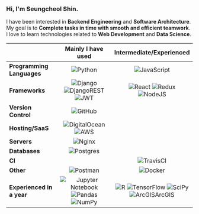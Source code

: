 ### Hi, I'm Seungcheol Shin. <br>
I have been interested in **Backend Engineering** and **Software Architecture**. My goal is to **Complete tasks in time with smooth and efficient teamwork**.
I love to learn technologies related to **Web Development** and **Data Science**.
 
|         | Mainly I have used | Intermediate/Experienced | 
| ------------- |:-------------:| :-----:|
| **Programming Languages** | ![Python](https://img.shields.io/badge/python-3670A0?style=for-the-badge&logo=python&logoColor=ffdd54)  | ![JavaScript](https://img.shields.io/badge/javascript-%23323330.svg?style=for-the-badge&logo=javascript&logoColor=%23F7DF1E)  |
| **Frameworks**    | ![Django](https://img.shields.io/badge/django-%23092E20.svg?style=for-the-badge&logo=django&logoColor=white) ![DjangoREST](https://img.shields.io/badge/DJANGO-REST-ff1709?style=for-the-badge&logo=django&logoColor=white&color=ff1709&labelColor=gray) ![JWT](https://img.shields.io/badge/JWT-black?style=for-the-badge&logo=JSON%20web%20tokens)      | ![React](https://img.shields.io/badge/react-%2320232a.svg?style=for-the-badge&logo=react&logoColor=%2361DAFB) ![Redux](https://img.shields.io/badge/redux-%23593d88.svg?style=for-the-badge&logo=redux&logoColor=white) ![NodeJS](https://img.shields.io/badge/node.js-6DA55F?style=for-the-badge&logo=node.js&logoColor=white) |
| **Version Control** | ![GitHub](https://img.shields.io/badge/github-%23121011.svg?style=for-the-badge&logo=github&logoColor=white) | |
| **Hosting/SaaS** | ![DigitalOcean](https://img.shields.io/badge/DigitalOcean-%230167ff.svg?style=for-the-badge&logo=digitalOcean&logoColor=white) ![AWS](https://img.shields.io/badge/AWS-%23FF9900.svg?style=for-the-badge&logo=amazon-aws&logoColor=white)      |    |
| **Servers** | ![Nginx](https://img.shields.io/badge/nginx-%23009639.svg?style=for-the-badge&logo=nginx&logoColor=white)      |     |
| **Databases** | ![Postgres](https://img.shields.io/badge/postgres-%23316192.svg?style=for-the-badge&logo=postgresql&logoColor=white) |    |
| **CI** | | ![TravisCI](https://img.shields.io/badge/travisci-%232B2F33.svg?style=for-the-badge&logo=travis&logoColor=white) |
| **Other** | ![Postman](https://img.shields.io/badge/Postman-FF6C37?style=for-the-badge&logo=postman&logoColor=white)   | ![Docker](https://img.shields.io/badge/docker-%230db7ed.svg?style=for-the-badge&logo=docker&logoColor=white) |
| **Experienced in a year** | ![Jupyter Notebook](https://img.shields.io/badge/jupyter-%23FA0F00.svg?style=for-the-badge&logo=jupyter&logoColor=white) ![Pandas](https://img.shields.io/badge/pandas-%23150458.svg?style=for-the-badge&logo=pandas&logoColor=white) ![NumPy](https://img.shields.io/badge/numpy-%23013243.svg?style=for-the-badge&logo=numpy&logoColor=white) | ![R](https://img.shields.io/badge/r-%23276DC3.svg?style=for-the-badge&logo=r&logoColor=white) ![TensorFlow](https://img.shields.io/badge/TensorFlow-%23FF6F00.svg?style=for-the-badge&logo=TensorFlow&logoColor=white) ![SciPy](https://img.shields.io/badge/SciPy-%230C55A5.svg?style=for-the-badge&logo=scipy&logoColor=%white) <br> ![ArcGIS](https://user-images.githubusercontent.com/80245390/137078763-65dc3c82-9dfe-4038-a5d4-03bd0c8b3b99.png)ArcGIS 




<!--
**jn8366ew/jn8366ew** is a ✨ _special_ ✨ repository because its `README.md` (this file) appears on your GitHub profile.

Here are some ideas to get you started:

- 🔭 I’m currently working on ...
- 🌱 I’m currently learning ...
- 👯 I’m looking to collaborate on ...
- 🤔 I’m looking for help with ...
- 💬 Ask me about ...
- 📫 How to reach me: ...
- 😄 Pronouns: ...
- ⚡ Fun fact: ...
-->
